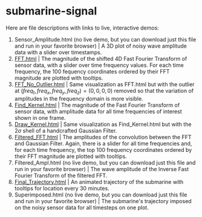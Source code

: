# submarine-signal
Here are file descriptions with links to live, interactive demos:
1. Sensor_Amplitude.html (no live demo, but you can download just this file and run in your favorite browser) | A 3D plot of noisy wave amplitude data with a slider over timestamps.
2. [FFT.html](https://raw.githack.com/krishna-saxena/submarine-signal/main/FFT.html) | The magnitude of the shifted 4D Fast Fourier Transform of sensor data, with a slider over time frequency values. For each time frequency, the 100 fequency coordinates ordered by their FFT magnitude are plotted with tooltips.
3. [FFT_No_Outlier.html](https://raw.githack.com/krishna-saxena/submarine-signal/main/FFT_No_Outlier.html) | Same visualization as FFT.html but with the outlier at $({freq}_t, {freq}_x, {freq}_y, {freq}_z) = (0,0,0,0)$ removed so that the variation of amplitudes in the frequency domain is more visible.
4. [Find_Kernel.html](https://raw.githack.com/krishna-saxena/submarine-signal/main/Find_Kernel.html) | The magnitude of the Fast Fourier Transform of sensor data, with amplitude data for all time frequencies of interest shown in one frame.
5. [Draw_Kernel.html](https://raw.githack.com/krishna-saxena/submarine-signal/main/Draw_Kernel.html) | Same visualization as Find_Kernel.html but with the $2\sigma$ shell of a handcrafted Gaussian Filter.
6. [Filtered_FFT.html](https://raw.githack.com/krishna-saxena/submarine-signal/main/Filtered_FFT.html) | The amplitudes of the convolution between the FFT and Gaussian Filter. Again, there is a slider for all time frequencies and, for each time frequency, the top 100 frequency coordinates ordered by their FFT magnitude are plotted with tooltips.
7. Filtered_Ampl.html (no live demo, but you can download just this file and run in your favorite browser) | The wave amplitude of the Inverse Fast Fourier Transform of the filtered FFT.
8. [Final_Trajectory.html](https://raw.githack.com/krishna-saxena/submarine-signal/main/Final_Trajectory.html) | An animated trajectory of the submarine with tooltips for location every 30 minutes.
9. Superimposed.html (no live demo, but you can download just this file and run in your favorite browser) | The submarine's trajectory imposed on the noisy sensor data for all timesteps on one plot.
